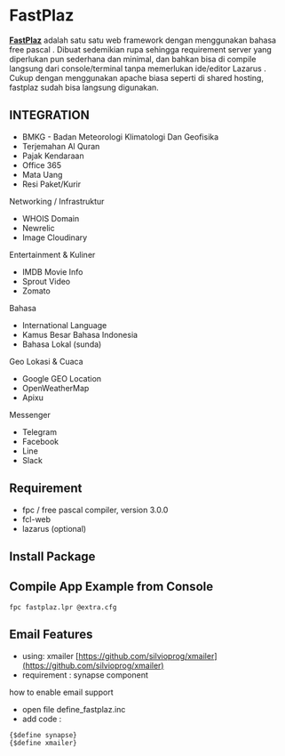 # FastPlaz**[FastPlaz](http://www.fastplaz.com)** adalah satu satu web framework dengan menggunakan bahasa  free pascal  . Dibuat sedemikian rupa sehingga requirement server yang diperlukan pun sederhana dan minimal, dan bahkan bisa di  compile  langsung dari console/terminal tanpa memerlukan ide/editor  Lazarus  . Cukup dengan menggunakan  apache  biasa seperti di shared hosting, fastplaz sudah bisa langsung digunakan.## INTEGRATION- BMKG - Badan Meteorologi Klimatologi Dan Geofisika- Terjemahan Al Quran- Pajak Kendaraan- Office 365- Mata Uang- Resi Paket/KurirNetworking / Infrastruktur- WHOIS Domain- Newrelic- Image CloudinaryEntertainment & Kuliner- IMDB Movie Info- Sprout Video- ZomatoBahasa- International Language- Kamus Besar Bahasa Indonesia- Bahasa Lokal (sunda)Geo Lokasi & Cuaca- Google GEO Location- OpenWeatherMap- ApixuMessenger- Telegram- Facebook- Line- Slack## Requirement* fpc / free pascal compiler, version 3.0.0* fcl-web* lazarus (optional)Install Package---Compile App Example from Console---```fpc fastplaz.lpr @extra.cfg```Email Features---* using: xmailer [https://github.com/silvioprog/xmailer](https://github.com/silvioprog/xmailer)* requirement : synapse componenthow to enable email support- open file define_fastplaz.inc- add code :```{$define synapse}{$define xmailer}```